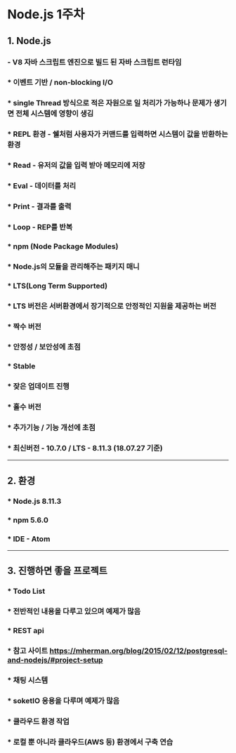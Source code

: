 Node.js 1주차
=============


##  1. Node.js

### - V8 자바 스크립트 엔진으로 빌드 된 자바 스크립트 런타임
### * 이벤트 기반 / non-blocking I/O
### * single Thread 방식으로 적은 자원으로 일 처리가 가능하나 문제가 생기면 전체 시스템에 영향이 생김
### * REPL 환경 - 쉘처럼 사용자가 커맨드를 입력하면 시스템이 값을 반환하는 환경
###   * Read - 유저의 값을 입력 받아 메모리에 저장
###   * Eval - 데이터를 처리
###   * Print - 결과를 출력
###   * Loop - REP를 반복
### * npm (Node Package Modules)
###   * Node.js의 모듈을 관리해주는 패키지 매니
### * LTS(Long Term Supported)
###   * LTS 버전은 서버환경에서 장기적으로 안정적인 지원을 제공하는 버전
###   * 짝수 버전
###   * 안정성 / 보안성에 초점
### * Stable
###   * 잦은 업데이트 진행
###   * 홀수 버전
###   * 추가기능 / 기능 개선에 초점
### * 최신버전 - 10.7.0 / LTS - 8.11.3 (18.07.27 기준)

------------------------------------------------------------------------------

##  2. 환경
### * Node.js 8.11.3
### * npm 5.6.0
### * IDE - Atom

------------------------------------------------------------------------------

##  3. 진행하면 좋을 프로젝트
### * Todo List
###   * 전반적인 내용을 다루고 있으며 예제가 많음
### * REST api
###   * 참고 사이트 https://mherman.org/blog/2015/02/12/postgresql-and-nodejs/#project-setup
### * 채팅 시스템
###   * soketIO 응용을 다루며 예제가 많음
### * 클라우드 환경 작업
###   * 로컬 뿐 아니라 클라우드(AWS 등) 환경에서 구축 연습
